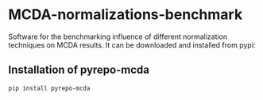 # MCDA-normalizations-benchmark
Software for the benchmarking influence of different normalization techniques on MCDA results. It can be downloaded and installed from pypi:

## Installation of pyrepo-mcda

```
pip install pyrepo-mcda
```
